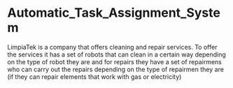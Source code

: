 # Automatic_Task_Assignment_System
LimpiaTek is a company that offers cleaning and repair services. To offer the services it has a set of robots that can clean in a certain way depending on the type of robot they are and for repairs they have a set of repairmens who can carry out the repairs depending on the type of repairmen they are (if they can repair elements that work with gas or electricity)
